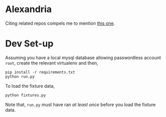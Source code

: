 # Alexandria

Citing related repos compels me to mention [this one](https://github.com/skytreader/Librarian).

# Dev Set-up

Assuming you have a local mysql database allowing passwordless account `root`,
create the relevant virtualenv and then,

    pip install -r requirements.txt
    python run.py

To load the fixture data,

    python fixtures.py

Note that, `run.py` must have ran _at least once_ before you load the fixture data.
